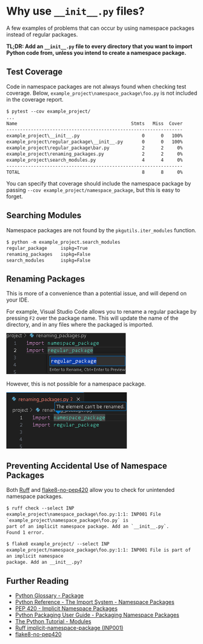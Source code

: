 # Why use `__init__.py` files?

A few examples of problems that can occur by using namespace packages instead of regular
packages.

**TL;DR: Add an `__init__.py` file to every directory that you want to import Python code from, unless you intend to create a namespace package.**

## Test Coverage

Code in namespace packages are not always found when checking test coverage. Below,
`example_project\namespace_package\foo.py` is not included in the coverage report.

```
$ pytest --cov example_project/
...
Name                                          Stmts   Miss  Cover        
-----------------------------------------------------------------        
example_project\__init__.py                       0      0   100%        
example_project\regular_package\__init__.py       0      0   100%        
example_project\regular_package\bar.py            2      2     0%        
example_project\renaming_packages.py              2      2     0%
example_project\search_modules.py                 4      4     0%
-----------------------------------------------------------------
TOTAL                                             8      8     0%
```

You can specify that coverage should include the namespace package by passing
`--cov example_project/namespace_package`, but this is easy to forget.

## Searching Modules

Namespace packages are not found by the `pkgutils.iter_modules` function.

```
$ python -m example_project.search_modules
regular_package     ispkg=True
renaming_packages   ispkg=False
search_modules      ispkg=False
```

## Renaming Packages

This is more of a convenience than a potential issue, and will depend on your IDE.

For example, Visual Studio Code allows you to rename a regular package by pressing `F2`
over the package name. This will update the name of the directory, and in any files
where the packaged is imported.

![Option for renaming a regular package in VSCode](docs/images/renaming_regular_package.png)

However, this is not possible for a namespace package.

![Attempting to rename a namespace package shows the message "The element can't be renamed."](docs/images/renaming_namespace_package.png)


## Preventing Accidental Use of Namespace Packages

Both [Ruff](https://docs.astral.sh/ruff/) and [flake8-no-pep420](https://pypi.org/project/flake8-no-pep420/) allow you to check for unintended namespace packages.

```
$ ruff check --select INP
example_project\namespace_package\foo.py:1:1: INP001 File `example_project\namespace_package\foo.py` is
part of an implicit namespace package. Add an `__init__.py`.
Found 1 error.
```

```
$ flake8 example_project/ --select INP
example_project/namespace_package\foo.py:1:1: INP001 File is part of an implicit namespace
package. Add an __init__.py?
```

## Further Reading

- [Python Glossary - Package](https://docs.python.org/3/glossary.html#term-package)
- [Python Reference - The Import System - Namespace Packages](https://docs.python.org/3/reference/import.html#reference-namespace-package)
- [PEP 420 - Implicit Namespace Packages](https://peps.python.org/pep-0420/)
- [Python Packaging User Guide - Packaging Namespace Packages](https://packaging.python.org/en/latest/guides/packaging-namespace-packages/)
- [The Python Tutorial - Modules](https://docs.python.org/3/tutorial/modules.html#packages)
- [Ruff implicit-namespace-package (INP001)](https://docs.astral.sh/ruff/rules/implicit-namespace-package/)
- [flake8-no-pep420](https://pypi.org/project/flake8-no-pep420/)
